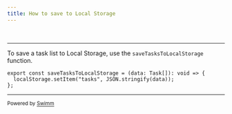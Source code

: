 ```yaml
---
title: How to save to Local Storage
---
```

&nbsp;

<SwmSnippet path="/src/utils/storage.tsx" line="3">

---

To save a task list to Local Storage, use the <SwmToken path="/src/utils/storage.tsx" pos="3:4:4" line-data="export const saveTasksToLocalStorage = (data: Task[]): void =&gt; {">`saveTasksToLocalStorage`</SwmToken> function.

```tsx
export const saveTasksToLocalStorage = (data: Task[]): void => {
  localStorage.setItem("tasks", JSON.stringify(data));
};
```

---

</SwmSnippet>

<SwmMeta version="3.0.0" repo-id="Z2l0aHViJTNBJTNBc3dpbW0tdGVzdCUzQSUzQXNuZWxzb24tc2VhdHRsZQ==" repo-name="swimm-test"><sup>Powered by [Swimm](https://app.swimm.io/)</sup></SwmMeta>
